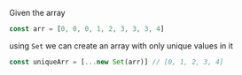 Given the array

```js
const arr = [0, 0, 0, 1, 2, 3, 3, 3, 4]
```

using `Set` we can create an array with only unique values in it

```js
const uniqueArr = [...new Set(arr)] // [0, 1, 2, 3, 4]
```
